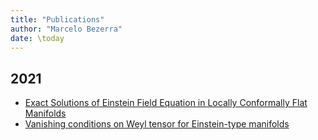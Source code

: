 ```yaml
---
title: "Publications"
author: "Marcelo Bezerra"
date: \today
---
```


2021
----

- [Exact Solutions of Einstein Field Equation in Locally Conformally Flat Manifolds][]
- [Vanishing conditions on Weyl tensor for Einstein-type manifolds][]


[Exact Solutions of Einstein Field Equation in Locally Conformally Flat Manifolds]: https://google.com
[Vanishing conditions on Weyl tensor for Einstein-type manifolds]: https://geometria.ime.ufg.br
